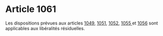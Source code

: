 # Article 1061

Les dispositions prévues aux articles <a href='/code-civil/livre-iii-des-differentes-manieres-dont-on-acquiert-la-propriete/titre-ii-des-liberalites/chapitre-vi-des-liberalites-graduelles-et-residuelles/section-1-des-liberalites-graduelles/1049.md' title='Code civil - art. 1049 (V)'>1049</a>, <a href='/code-civil/livre-iii-des-differentes-manieres-dont-on-acquiert-la-propriete/titre-ii-des-liberalites/chapitre-vi-des-liberalites-graduelles-et-residuelles/section-1-des-liberalites-graduelles/1051.md' title='Code civil - art. 1051 (V)'>1051</a>, <a href='/code-civil/livre-iii-des-differentes-manieres-dont-on-acquiert-la-propriete/titre-ii-des-liberalites/chapitre-vi-des-liberalites-graduelles-et-residuelles/section-1-des-liberalites-graduelles/1052.md' title='Code civil - art. 1052 (V)'>1052</a>, <a href='/code-civil/livre-iii-des-differentes-manieres-dont-on-acquiert-la-propriete/titre-ii-des-liberalites/chapitre-vi-des-liberalites-graduelles-et-residuelles/section-1-des-liberalites-graduelles/1055.md' title='Code civil - art. 1055 (V)'>1055 </a>et <a href='/code-civil/livre-iii-des-differentes-manieres-dont-on-acquiert-la-propriete/titre-ii-des-liberalites/chapitre-vi-des-liberalites-graduelles-et-residuelles/section-1-des-liberalites-graduelles/1056.md' title='Code civil - art. 1056 (V)'>1056</a> sont applicables aux libéralités résiduelles.